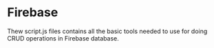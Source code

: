 # Firebase
Thew script.js files contains all the basic tools needed to use for doing CRUD operations in Firebase database.
